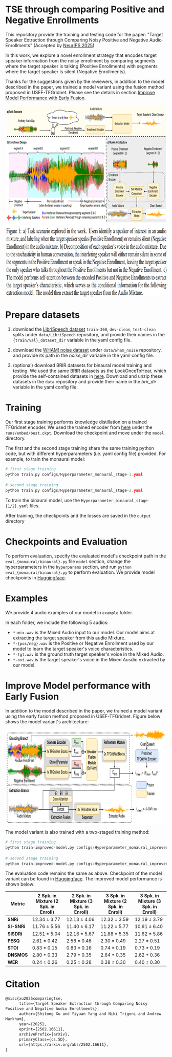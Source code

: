 # TSE through comparing Positive and Negative Enrollments
This repository provide the training and testing code for the paper: "Target Speaker Extraction through Comparing Noisy Positive and Negative Audio Enrollments" (Accepted by [NeurIPS 2025](https://neurips.cc/virtual/2025/poster/117224))

In this work, we explore a novel enrollment strategy that encodes target speaker information from the noisy enrollment by comparing segments where the target speaker is talking (Positive Enrollments) with segments where the target speaker is silent (Negative Enrollments).

Thanks for the suggestions given by the reviewers, in addition to the model described in the paper, we trained a model variant using the fusion method proposed in USEF-TFGridnet. Please see the details in section [Improve Model Performance with Early Fusion](#improve-model-performance-with-early-fusion).

<p align="center">
  <img align="middle" height="600" src="assets/task-formulation.png"/>
</p>

# Prepare datasets

1. download the [LibriSpeech dataset](https://www.openslr.org/12) `train-360`, `dev-clean`, `test-clean` splits under `data/LibriSpeech` repository, and provide their names in the `{train/val}_dataset_dir` variable in the yaml config file.

2. download the [WHAM! noise dataset](http://wham.whisper.ai/) under `data/wham_noise` repository, and provide its path in the *noise_dir* variable in the yaml config file.

3. (optional) download BRIR datasets for binaural model training and testing. We used the same BRIR datasets as the LookOnceToHear, which provide the self-contained datasets in [here](https://drive.google.com/drive/u/1/folders/1-Jx23GXdjPe33EF5jGZpj6zn-kIm5jHR). Download and unzip these datasets in the `data` repository and provide their name in the *brir_dir* variable in the yaml config file.

# Training 

Our first stage training performs knowledge distillation on a trained TFGridnet encoder. We used the trained encoder from [here](https://drive.google.com/file/d/1CP0zbZExcqvNLdP9epyhY4fEVp_oQr59/view) under the `runs/embed/best.ckpt`. Download the checkpoint and move under the `model` directory.

The first and the second stage training share the same training python code, but with different hyperparameters (i.e. yaml config file) provided. For example, to train the monaural model:

```python
# first stage training
python train.py configs/Hyperparameter_monaural_stage-1.yaml

# second stage training
python train.py configs/Hyperparameter_monaural_stage-2.yaml
```

To train the binaural model, use the `Hyperparameter_binaural_stage-{1/2}.yaml` files.

After training, the checkpoints and the losses are saved in the `output` directory

# Checkpoints and Evaluation

To perform evaluation, specify the evaluated model's checkpoint path in the `eval_{monaural/binaural}.py` file `model` section, change the hyperparameters in the `hyperparams` section, and run `python eval_{monaural/binaural}.py` to perform evaluation. We provide model checkpoints in [Huggingface](https://huggingface.co/ShitongXu/TSE-Pos-Neg-Enroll/tree/main). 


# Examples
We provide 4 audio examples of our model in `example` folder. 

In each folder, we include the following 5 audios:
- `*-mix.wav` is the Mixed Audio input to our model. Our model aims at extracting the target speaker from this audio Mixture. 
- `*-{pos/neg}.wav` is the Positive or Negative Enrollment used by our model to learn the target speaker's voice characteristics.
- `*-tgt.wav` is the ground truth target speaker's voice in the Mixed Audio.
- `*-out.wav` is the target speaker's voice in the Mixed Ausdio extracted by our model. 

# Improve Model performance with Early Fusion

In addition to the model described in the paper, we trained a model variant using the early fusion method proposed in USEF-TFGridnet. Figure below shows the model variant's architecture:

<p align="center">
  <img align="middle" height="300" src="assets/model-variant-architecture.png"/>
</p>


The model variant is also trained with a two-staged training method:

```python
# first stage training
python train-improved-model.py configs/Hyperparameter_monaural_improved_stage-1.yaml

# second stage training
python train-improved-model.py configs/Hyperparameter_monaural_improved_stage-2.yaml
```

The evaluation code remains the same as above. Checkpoint of the model variant can be found in [Huggingface](https://huggingface.co/ShitongXu/TSE-Pos-Neg-Enroll/blob/main/improved-monaural.pt). The improved model performance is shown below:

| Metric       | 2 Spk. in Mixture (2 Spk. in Enroll) | 2 Spk. in Mixture (3 Spk. in Enroll) | 3 Spk. in Mixture (2 Spk. in Enroll) | 3 Spk. in Mixture (3 Spk. in Enroll) | 
|--------------|--------------------------|--------------------------|--------------------------|--------------------------|
| **SNRi**  | 12.34 $\pm$ 3.77 | 12.13 $\pm$ 4.06 | 12.32 $\pm$ 3.59 | 12.19 $\pm$ 3.79 |
| **SI-SNRi** | 11.76 $\pm$ 5.56 | 11.40 $\pm$ 6.17 | 11.22 $\pm$ 5.77 | 10.91 $\pm$ 6.40 |
| **SISDRi** | 12.51 $\pm$ 5.04 | 12.16 $\pm$ 5.67 | 11.88 $\pm$ 5.35 | 11.62 $\pm$ 5.86 |
| **PESQ**     | 2.61 $\pm$ 0.42 | 2.58 $\pm$ 0.46 | 2.30 $\pm$ 0.49 | 2.27 $\pm$ 0.51 |
| **STOI**     | 0.83 $\pm$ 0.15 | 0.83 $\pm$ 0.16 | 0.74 $\pm$ 0.19 | 0.73 $\pm$ 0.19 |
| **DNSMOS**   | 2.80 $\pm$ 0.33 | 2.79 $\pm$ 0.35 | 2.64 $\pm$ 0.35 | 2.62 $\pm$ 0.36 |
| **WER**      | 0.24 $\pm$ 0.26 | 0.25 $\pm$ 0.28 | 0.38 $\pm$ 0.30 | 0.40 $\pm$ 0.30 |

# Citation
```
@misc{xu2025comparingtse,
      title={Target Speaker Extraction through Comparing Noisy Positive and Negative Audio Enrollments}, 
      author={Shitong Xu and Yiyuan Yang and Niki Trigoni and Andrew Markham},
      year={2025},
      eprint={2502.16611},
      archivePrefix={arXiv},
      primaryClass={cs.SD},
      url={https://arxiv.org/abs/2502.16611}, 
}
```
